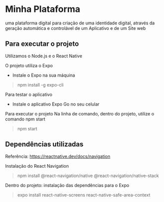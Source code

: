 # Minha Plataforma
uma plataforma digital para criação de uma identidade digital, através da geração automática e controlável de um Aplicativo e de um Site web

## Para executar o projeto

Utilizamos o Node.js e o React Native

O projeto utiliza o Expo
- Instale o Expo na sua máquina
> npm install -g expo-cli

Para testar o aplicativo
- Instale o aplicativo Expo Go no seu celular

Para executar o projeto 
Na linha de comando, dentro do projeto, utilize o comando npm start
> npm start

## Dependências utilizadas
Referência: https://reactnative.dev/docs/navigation

Instalação do React Navigation
> npm install @react-navigation/native @react-navigation/native-stack

Dentro do projeto: instalação das dependências para o Expo
> expo install react-native-screens react-native-safe-area-context
